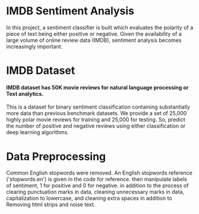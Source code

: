 # IMDB Sentiment Analysis
In this project, a sentiment classifier is built which evaluates the polarity of a piece of text being either positive or negative. Given the availability of a large volume of online review data (IMDB), sentiment analysis becomes increasingly important. 


# IMDB Dataset

#### IMDB dataset has 50K movie reviews for natural language processing or Text analytics.
This is a dataset for binary sentiment classification containing substantially more data than previous benchmark datasets. We provide a set of 25,000 highly polar movie reviews for training and 25,000 for testing. So, predict the number of positive and negative reviews using either classification or deep learning algorithms.


# Data Preprocessing

Common English stopwords were removed. An English stopwords reference ('stopwords.en') is given in the code for reference. then manipulate labels of sentiment, 1 for positive and 0 for negative. in addition to the process of clearing punctuation marks in data, cleaning unnecessary marks in data, capitalization to lowercase, and cleaning extra spaces in addition to Removing html strips and noise text.
